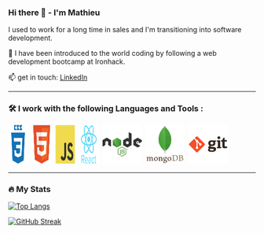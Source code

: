 ### Hi there 👋 - I'm Mathieu

I used to work for a long time in sales and I'm transitioning into software development.

🌱 I have been introduced to the world coding by following a web development bootcamp at Ironhack.

📫 get in touch: <a href="https://www.linkedin.com/in/mathieu-du/" target="_blank">LinkedIn</a>

<!-- 💫 swing by my <a href="https://marianne-helbig.vercel.app/" target="_blank">portfolio</a> -->

---

### :hammer_and_wrench: I work with the following Languages and Tools :

<div>
  <img src="https://github.com/devicons/devicon/blob/master/icons/css3/css3-plain-wordmark.svg"  title="CSS3" alt="CSS" width="40" height="80"/>&nbsp;
  <img src="https://github.com/devicons/devicon/blob/master/icons/html5/html5-original.svg" title="HTML5" alt="HTML" width="40" height="80"/>&nbsp;
  <img src="https://github.com/devicons/devicon/blob/master/icons/javascript/javascript-original.svg" title="JavaScript" alt="JavaScript" width="40" height="80"/>&nbsp;
  <img src="https://github.com/devicons/devicon/blob/master/icons/react/react-original-wordmark.svg" title="React" alt="React" width="40" height="80"/>&nbsp;
  <img src="https://github.com/devicons/devicon/blob/master/icons/nodejs/nodejs-original-wordmark.svg" title="NodeJS" alt="NodeJS" width="80" height="80"/>&nbsp;
  <img src="https://github.com/devicons/devicon/blob/master/icons/mongodb/mongodb-original-wordmark.svg" title="MongoDB"  alt="MongoDB" width="80" height="80"/>&nbsp;
  <img src="https://github.com/devicons/devicon/blob/master/icons/git/git-original-wordmark.svg" title="Git" **alt="Git" width="80" height="80"/>&nbsp;
</div>

---

### 🔥 My Stats

[![Top Langs](https://github-readme-stats.vercel.app/api/top-langs/?username=Matt0107&layout=compact&theme=vision-friendly-dark)](https://github.com/anuraghazra/github-readme-stats)

[![GitHub Streak](http://github-readme-streak-stats.herokuapp.com?user=Matt0107&theme=dark&date_format=j%20M%5B%20Y%5D&mode=weekly)](https://git.io/streak-stats)

<!-- [![My GitHub Stats](https://github-readme-stats.vercel.app/api/?username=MarianneH&count_private=true&theme=tokyonight&showicons=true)]()



**MarianneH/MarianneH** is a ✨ _special_ ✨ repository because its `README.md` (this file) appears on your GitHub profile.

Here are some ideas to get you started:

- 🔭 I’m currently working on ...
- 🌱 I’m currently learning ...
- 👯 I’m looking to collaborate on ...
- 🤔 I’m looking for help with ...
- 💬 Ask me about ...
- 📫 How to reach me: ...
- 😄 Pronouns: ...
- ⚡ Fun fact: ...
-->
